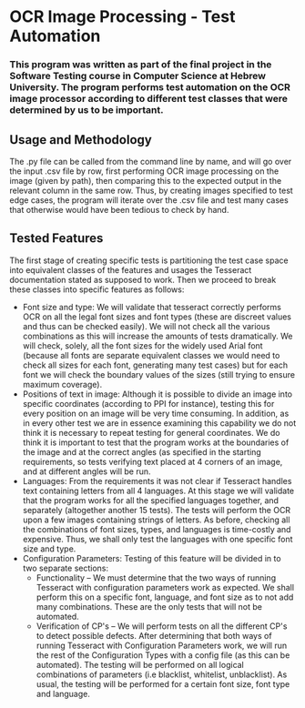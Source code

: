 # OCR Image Processing - Test Automation

### This program was written as part of the final project in the Software Testing course in Computer Science at Hebrew University. The  program performs test automation on the OCR image processor according to different test classes that were determined by us to be important.

## Usage and Methodology
The .py file can be called from the command line by name, and will go over the input .csv file by row, first performing OCR image processing on the image (given by path), then comparing this to the expected output in the relevant column in the same row. Thus, by creating images specified to test edge cases, the program will iterate over the .csv file and test many cases that otherwise would have been tedious to check by hand.

## Tested Features
The first stage of creating specific tests is partitioning the test case space into equivalent classes of the features and usages the Tesseract documentation stated as supposed to work.
Then we proceed to break these classes into specific features as follows:
* Font size and type: We will validate that tesseract correctly performs OCR on all the legal font sizes and font types (these are discreet values and thus can be checked easily). We will not check all the various combinations as this will increase the amounts of tests dramatically. We will check, solely, all the font sizes for the widely used Arial font (because all fonts are separate equivalent classes we would need to check all sizes for each font, generating many test cases) but for each font we will check the boundary values of the sizes (still trying to ensure maximum coverage).
* Positions of text in image: Although it is possible to divide an image into specific coordinates (according to PPI for instance), testing this for every position on an image will be very time consuming. In addition, as in every other test we are in essence examining this capability we do not think it is necessary to repeat testing for general coordinates. We do think it is important to test that the program works at the boundaries of the image and at the correct angles (as specified in the starting requirements, so tests verifying text placed at 4 corners of an image, and at different angles will be run.
* Languages: From the requirements it was not clear if Tesseract handles text containing letters from all 4 languages. At this stage we will validate that the program works for all the specified languages together, and separately (altogether another 15 tests). The tests will perform the OCR upon a few images containing strings of letters. As before, checking all the combinations of font sizes, types, and languages is time-costly and expensive. Thus, we shall only test the languages with one specific font size and type.
* Configuration Parameters: Testing of this feature will be divided in to two separate sections:
  * Functionality – We must determine that the two ways of running Tesseract with configuration parameters work as expected. We shall perform this on a specific font, language, and font size as to not add many combinations. These are the only tests that will not be automated.
  * Verification of CP's – We will perform tests on all the different CP's to detect possible defects. After determining that both ways of running Tesseract with Configuration Parameters work, we will run the rest of the Configuration Types with a config file (as this can be automated). The testing will be performed on all logical combinations of parameters (i.e blacklist, whitelist, unblacklist). As usual, the testing will be performed for a certain font size, font type and language.
